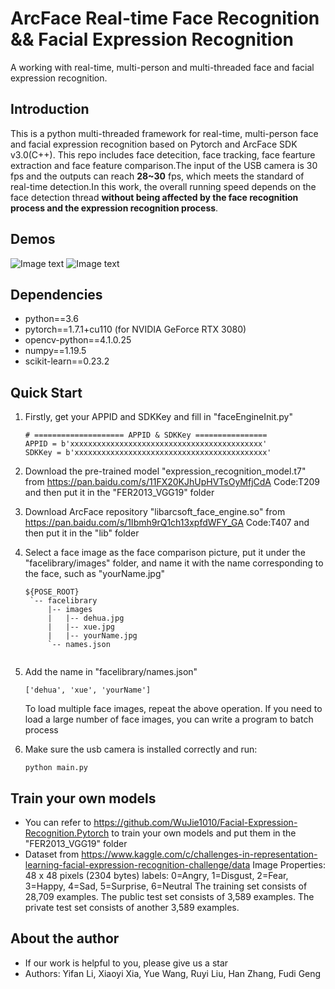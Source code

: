 # ArcFace Real-time Face Recognition && Facial Expression Recognition
A working with real-time, multi-person and multi-threaded face and facial expression recognition.


## Introduction  ##
This is a python multi-threaded framework for real-time, multi-person face and facial expression recognition based on Pytorch and ArcFace SDK v3.0(C++). This repo includes face detecition, face tracking, face fearture extraction and face feature comparison.The input of the USB camera is 30 fps and the outputs can reach **28~30** fps, which meets the standard of real-time detection.In this work, the overall running speed depends on the face detection thread **without being affected by the face recognition process and the expression recognition process**.


## Demos ##
![Image text](https://github.com/crawfordfan/ArcFace-Real-time-Face-Recognition-Facial-Expression-Recognition/blob/main/figures/dehua.gif)
![Image text](https://github.com/crawfordfan/ArcFace-Real-time-Face-Recognition-Facial-Expression-Recognition/blob/main/figures/xue.gif)

## Dependencies ##
- python==3.6
- pytorch==1.7.1+cu110 (for NVIDIA GeForce RTX 3080)
- opencv-python==4.1.0.25
- numpy==1.19.5
- scikit-learn==0.23.2

## Quick Start ##
1. Firstly, get your APPID and SDKKey and fill in "faceEngineInit.py"
    ```
    # ==================== APPID & SDKKey ================
    APPID = b'xxxxxxxxxxxxxxxxxxxxxxxxxxxxxxxxxxxxxxxxxxx'
    SDKKey = b'xxxxxxxxxxxxxxxxxxxxxxxxxxxxxxxxxxxxxxxxxxx'
    ```
2. Download the pre-trained model "expression_recognition_model.t7" from https://pan.baidu.com/s/11FX20KJhUpHVTsOyMfjCdA Code:T209 and then put it in the "FER2013_VGG19" folder

3. Download ArcFace repository "libarcsoft_face_engine.so" from https://pan.baidu.com/s/1Ibmh9rQ1ch13xpfdWFY_GA Code:T407 and then put it in the "lib" folder

4. Select a face image as the face comparison picture, put it under the "facelibrary/images" folder, and name it with the name corresponding to the face, such as "yourName.jpg"
    ```
    ${POSE_ROOT}
     `-- facelibrary
         |-- images
         |   |-- dehua.jpg
         |   |-- xue.jpg
         |   |-- yourName.jpg
         `-- names.json
        
   ```
5. Add the name in "facelibrary/names.json"
   ```
   ['dehua', 'xue', 'yourName']
   ```
   To load multiple face images, repeat the above operation. If you need to load a large number of face images, you can write a program to batch process

6. Make sure the usb camera is installed correctly and run:
   ```
   python main.py
   ```

## Train your own models ##
- You can refer to https://github.com/WuJie1010/Facial-Expression-Recognition.Pytorch to train your own models and put them in the "FER2013_VGG19" folder
- Dataset from https://www.kaggle.com/c/challenges-in-representation-learning-facial-expression-recognition-challenge/data
Image Properties: 48 x 48 pixels (2304 bytes)
labels: 0=Angry, 1=Disgust, 2=Fear, 3=Happy, 4=Sad, 5=Surprise, 6=Neutral
The training set consists of 28,709 examples. The public test set consists of 3,589 examples. The private test set consists of another 3,589 examples.

## About the author ##
- If our work is helpful to you, please give us a star
- Authors: Yifan Li, Xiaoyi Xia, Yue Wang, Ruyi Liu, Han Zhang, Fudi Geng
